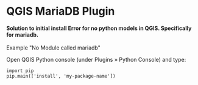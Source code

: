 <h1>QGIS MariaDB Plugin</h1>
<b> Solution to initial install Error for no python models in QGIS. Specifically for mariadb.</b> <br><br>
<i></i>Example "No Module called mariadb" </i> <br>

Open QGIS Python console (under Plugins » Python Console) and type:


```{python}
import pip
pip.main(['install', 'my-package-name'])
```
